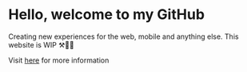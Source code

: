 # Hello, welcome to my GitHub
Creating new experiences for the web, mobile and anything else. 
This website is WIP ⚒👷‍♂️

Visit <a href="https://amogh.webflow.io" target="_blank">here</a> for more information

